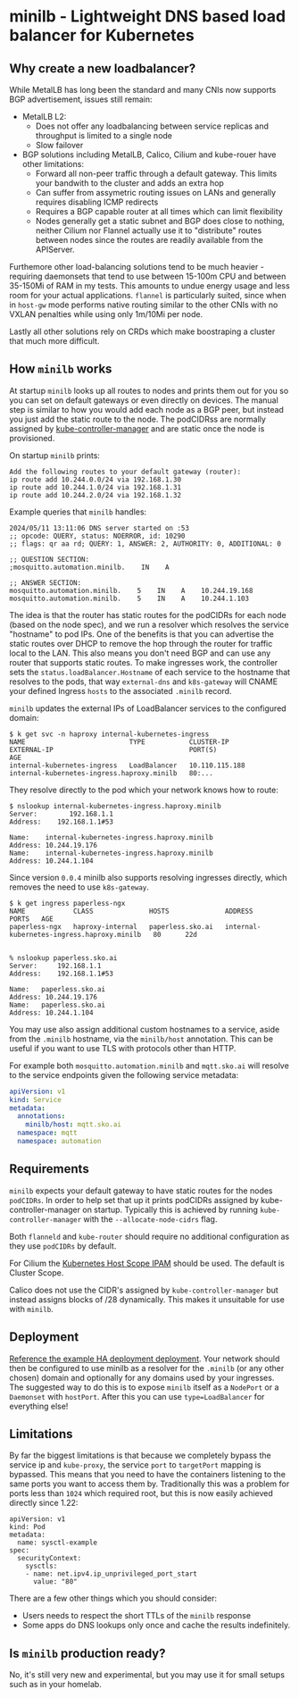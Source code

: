 # minilb - Lightweight DNS based load balancer for Kubernetes

## Why create a new loadbalancer?

While MetalLB has long been the standard and many CNIs now supports BGP advertisement, issues still remain:

* MetalLB L2:
    * Does not offer any loadbalancing between service replicas and throughput is limited to a single node
    * Slow failover
* BGP solutions including MetalLB, Calico, Cilium and kube-rouer have other limitations:
    * Forward all non-peer traffic through a default gateway. This limits your bandwith to the cluster and adds an extra hop
    * Can suffer from assymetric routing issues on LANs and generally requires disabling ICMP redirects
    * Requires a BGP capable router at all times which can limit flexibility
    * Nodes generally get a static subnet and BGP does close to nothing, neither Cilium nor Flannel actually use it to "distribute" routes between nodes since the routes are readily available from the APIServer.

Furthemore other load-balancing solutions tend to be much heavier - requiring daemonsets that tend to use between 15-100m CPU and between 35-150Mi of RAM in my tests. This amounts to undue energy usage and less room for your actual applications. `flannel` is particularly suited, since when in `host-gw` mode performs native routing similar to the other CNIs with no VXLAN penalties while using only 1m/10Mi per node.

Lastly all other solutions rely on CRDs which make boostraping a cluster that much more difficult.

## How `minilb` works

At startup `minilb` looks up all routes to nodes and prints them out for you so you can set on default gateways
or even directly on devices. The manual step is similar to how you would add each node as a BGP peer, but instead you just add the static route to the node. The podCIDRss are normally assigned by [kube-controller-manager](https://kubernetes.io/docs/reference/command-line-tools-reference/kube-controller-manager/) and are static once the node is provisioned.

On startup `minilb` prints:
```
Add the following routes to your default gateway (router):
ip route add 10.244.0.0/24 via 192.168.1.30
ip route add 10.244.1.0/24 via 192.168.1.31
ip route add 10.244.2.0/24 via 192.168.1.32
```

Example queries that `minilb` handles:
```
2024/05/11 13:11:06 DNS server started on :53
;; opcode: QUERY, status: NOERROR, id: 10290
;; flags: qr aa rd; QUERY: 1, ANSWER: 2, AUTHORITY: 0, ADDITIONAL: 0

;; QUESTION SECTION:
;mosquitto.automation.minilb.    IN    A

;; ANSWER SECTION:
mosquitto.automation.minilb.    5    IN    A    10.244.19.168
mosquitto.automation.minilb.    5    IN    A    10.244.1.103
```


 The idea is that the router has static routes for the podCIDRs for each node (based on the node spec), and we run a resolver which resolves the service "hostname" to pod IPs. One of the benefits is that you can advertise the static routes over DHCP to remove the hop through the router for traffic local to the LAN. This also means you don't need BGP and can use any router that supports static routes. To make ingresses work, the controller sets the `status.loadBalancer.Hostname` of each service to the hostname that resolves to the pods, that way `external-dns` and `k8s-gateway` will CNAME your defined Ingress `hosts` to the associated `.minilb` record.


`minilb` updates the external IPs of LoadBalancer services to the configured domain:
```
$ k get svc -n haproxy internal-kubernetes-ingress
NAME                          TYPE           CLUSTER-IP       EXTERNAL-IP                                  PORT(S)                                                                               AGE
internal-kubernetes-ingress   LoadBalancer   10.110.115.188   internal-kubernetes-ingress.haproxy.minilb   80:...
```

They resolve directly to the pod which your network knows how to route:
```
$ nslookup internal-kubernetes-ingress.haproxy.minilb
Server:        192.168.1.1
Address:    192.168.1.1#53

Name:    internal-kubernetes-ingress.haproxy.minilb
Address: 10.244.19.176
Name:    internal-kubernetes-ingress.haproxy.minilb
Address: 10.244.1.104
```

Since version `0.0.4` minilb also supports resolving ingresses directly, which removes the need to use `k8s-gateway`.
```
$ k get ingress paperless-ngx
NAME            CLASS              HOSTS              ADDRESS                                      PORTS   AGE
paperless-ngx   haproxy-internal   paperless.sko.ai   internal-kubernetes-ingress.haproxy.minilb   80      22d


% nslookup paperless.sko.ai
Server:		192.168.1.1
Address:	192.168.1.1#53

Name:	paperless.sko.ai
Address: 10.244.19.176
Name:	paperless.sko.ai
Address: 10.244.1.104
```

You may use also assign additional custom hostnames to a service, aside from the `.minilb` hostname, via the `minilb/host` annotation. This can be useful if you want to use TLS with protocols other than HTTP.


For example both `mosquitto.automation.minilb` and `mqtt.sko.ai` will resolve to the service endpoints given the following service metadata:

```yaml
apiVersion: v1
kind: Service
metadata:
  annotations:
    minilb/host: mqtt.sko.ai
  namespace: mqtt
  namespace: automation
```

## Requirements

`minilb` expects your default gateway to have static routes for the nodes `podCIDRs`. In order to help set that up it prints podCIDRs assigned by kube-controller-manager on startup. Typically this is achieved by running `kube-controller-manager` with the `--allocate-node-cidrs` flag.

Both `flanneld` and `kube-router` should require no additional configuration as they use `podCIDRs` by default.

For Cilium the [Kubernetes Host Scope IPAM](https://docs.cilium.io/en/stable/network/concepts/ipam/kubernetes/) should be used. The default is Cluster Scope.

Calico does not use the CIDR's assigned by `kube-controller-manager` but instead assigns blocks of /28 dynamically. This makes it unsuitable for use with `minilb`.

## Deployment

[Reference the example HA deployment deployment](https://github.com/vaskozl/home-infra/tree/main/cluster/minilb). Your network should then be configured to use minilb as a resolver for the `.minilb` (or any other chosen) domain and optionally for any domains used by your ingresses. The suggested way to do this is to expose `minilb` itself as a `NodePort` or a `Daemonset` with `hostPort`. After this you can use `type=LoadBalancer` for everything else!

## Limitations

By far the biggest limitations is that because we completely bypass the service ip and  `kube-proxy`, the service `port` to `targetPort` mapping is bypassed. This means that you need to have the containers listening to the same ports you want to access them by. Traditionally this was a problem for ports less than `1024` which required root, but this is now easily achieved directly since 1.22:

```
apiVersion: v1
kind: Pod
metadata:
  name: sysctl-example
spec:
  securityContext:
    sysctls:
    - name: net.ipv4.ip_unprivileged_port_start
      value: "80"
```

There are a few other things which you should consider:

* Users needs to respect the short TTLs of the `minilb` response
* Some apps do DNS lookups only once and cache the results indefinitely.

## Is `minilb` production ready?

No, it's still very new and experimental, but you may use it for small setups such as in your homelab.
